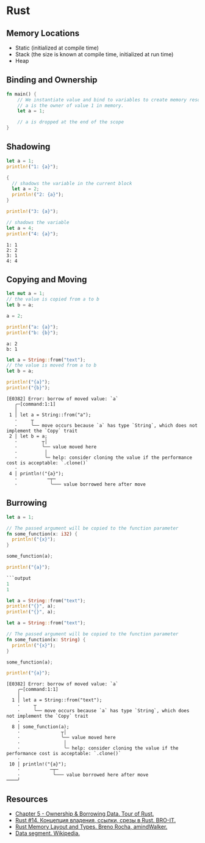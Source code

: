 # Rust

## Memory Locations

* Static (initialized at compile time)
* Stack  (the size is known at compile time, initialized at run time)
* Heap

## Binding and Ownership

```rust
fn main() {
    // We instantiate value and bind to variables to create memory resources.
    // a is the owner of value 1 in memory.
    let a = 1;

    // a is dropped at the end of the scope
}
```

## Shadowing

```rust
let a = 1;
println!("1: {a}");

{
  // shadows the variable in the current block
  let a = 2;
  println!("2: {a}");
}

println!("3: {a}");

// shadows the variable
let a = 4;
println!("4: {a}");
```

```output
1: 1
2: 2
3: 1
4: 4
```

## Copying and Moving

```rust
let mut a = 1;
// the value is copied from a to b
let b = a;

a = 2;

println!("a: {a}");
println!("b: {b}");
```

```output
a: 2
b: 1
```

```rust
let a = String::from("text");
// the value is moved from a to b
let b = a;

println!("{a}");
println!("{b}");
```

```output
[E0382] Error: borrow of moved value: `a`
   ╭─[command:1:1]
   │
 1 │ let a = String::from("a");
   ·     ┬
   ·     ╰── move occurs because `a` has type `String`, which does not implement the `Copy` trait
 2 │ let b = a;
   ·         ┬│
   ·         ╰── value moved here
   ·          │
   ·          ╰─ help: consider cloning the value if the performance cost is acceptable: `.clone()`
   ·
 4 │ println!("{a}");
   ·           ─┬─
   ·            ╰─── value borrowed here after move
```

## Burrowing

```rust
let a = 1;

// The passed argument will be copied to the function parameter
fn some_function(x: i32) {
  println!("{x}");
}

some_function(a);

println!("{a}");

```output
1
1
```

```rust
let a = String::from("text");
println!("{}", a);
println!("{}", a);
```

```rust
let a = String::from("text");

// The passed argument will be copied to the function parameter
fn some_function(x: String) {
  println!("{x}");
}

some_function(a);

println!("{a}");
```

```output
[E0382] Error: borrow of moved value: `a`
    ╭─[command:1:1]
    │
  1 │ let a = String::from("text");
    ·     ┬
    ·     ╰── move occurs because `a` has type `String`, which does not implement the `Copy` trait
    ·
  8 │ some_function(a);
    ·               ┬│
    ·               ╰── value moved here
    ·                │
    ·                ╰─ help: consider cloning the value if the performance cost is acceptable: `.clone()`
    ·
 10 │ println!("{a}");
    ·           ─┬─
    ·            ╰─── value borrowed here after move
────╯
```

## Resources

* [Chapter 5 - Ownership & Borrowing Data. Tour of Rust.](https://tourofrust.com/chapter_5_en.html)
* [Rust #14. Концепция владения, ссылки, срезы в Rust. BRO-IT.](https://www.youtube.com/watch?v=yx1dtx9fHZI)
* [Rust Memory Layout and Types. Breno Rocha, amindWalker.](https://github.com/amindWalker/Rust-Layout-and-Types)
* [Data segment. Wikipedia.](https://en.wikipedia.org/wiki/Data_segment)
